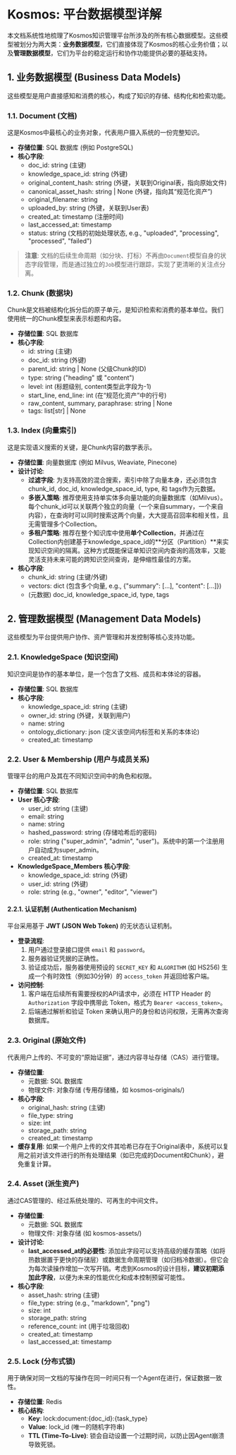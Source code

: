 # **Kosmos: 平台数据模型详解**

本文档系统性地梳理了Kosmos知识管理平台所涉及的所有核心数据模型。这些模型被划分为两大类：**业务数据模型**，它们直接体现了Kosmos的核心业务价值；以及**管理数据模型**，它们为平台的稳定运行和协作功能提供必要的基础支持。

## **1\. 业务数据模型 (Business Data Models)**

这些模型是用户直接感知和消费的核心，构成了知识的存储、结构化和检索功能。

### **1.1. Document (文档)**

这是Kosmos中最核心的业务对象，代表用户摄入系统的一份完整知识。

* **存储位置**: SQL 数据库 (例如 PostgreSQL)  
* **核心字段**:  
  * doc\_id: string (主键)  
  * knowledge\_space\_id: string (外键)  
  * original\_content\_hash: string (外键，关联到Original表，指向原始文件)  
  * canonical\_asset\_hash: string | None (外键，指向其“规范化资产”)  
  * original\_filename: string  
  * uploaded\_by: string (外键，关联到User表)  
  * created\_at: timestamp (注册时间)  
  * last\_accessed\_at: timestamp  
  * status: string (文档的初始处理状态, e.g., "uploaded", "processing", "processed", "failed")

> **注意**: 文档的后续生命周期（如分块、打标）不再由`Document`模型自身的状态字段管理，而是通过独立的`Job`模型进行跟踪，实现了更清晰的关注点分离。

### **1.2. Chunk (数据块)**

Chunk是文档被结构化拆分后的原子单元，是知识检索和消费的基本单位。我们使用统一的Chunk模型来表示标题和内容。

* **存储位置**: SQL 数据库  
* **核心字段**:  
  * id: string (主键)  
  * doc\_id: string (外键)  
  * parent\_id: string | None (父级Chunk的ID)  
  * type: string ("heading" 或 "content")  
  * level: int (标题级别, content类型此字段为-1)  
  * start\_line, end\_line: int (在“规范化资产”中的行号)  
  * raw\_content, summary, paraphrase: string | None  
  * tags: list\[str\] | None

### **1.3. Index (向量索引)**

这是实现语义搜索的关键，是Chunk内容的数学表示。

* **存储位置**: 向量数据库 (例如 Milvus, Weaviate, Pinecone)  
* **设计讨论**:  
  * **过滤字段**: 为支持高效的混合搜索，索引中除了向量本身，还必须包含chunk\_id, doc\_id, knowledge\_space\_id, type, 和 tags作为元数据。  
  * **多嵌入策略**: 推荐使用支持单实体多向量功能的向量数据库（如Milvus）。每个chunk\_id可以关联两个独立的向量（一个来自summary，一个来自内容），在查询时可以同时搜索这两个向量，大大提高召回率和相关性，且无需管理多个Collection。  
  * **多租户策略**: 推荐在整个知识库中使用**单个Collection**，并通过在Collection内创建基于knowledge\_space\_id的\*\*分区（Partition）\*\*来实现知识空间的隔离。这种方式既能保证单知识空间内查询的高效率，又能灵活支持未来可能的跨知识空间查询，是伸缩性最佳的方案。  
* **核心字段**:  
  * chunk\_id: string (主键/外键)  
  * vectors: dict (包含多个向量, e.g., {"summary": \[...\], "content": \[...\]})  
  * (元数据) doc\_id, knowledge\_space\_id, type, tags

## **2\. 管理数据模型 (Management Data Models)**

这些模型为平台提供用户协作、资产管理和并发控制等核心支持功能。

### **2.1. KnowledgeSpace (知识空间)**

知识空间是协作的基本单位，是一个包含了文档、成员和本体论的容器。

* **存储位置**: SQL 数据库  
* **核心字段**:  
  * knowledge\_space\_id: string (主键)  
  * owner\_id: string (外键，关联到用户)  
  * name: string  
  * ontology\_dictionary: json (定义该空间内标签和关系的本体论)  
  * created\_at: timestamp

### **2.2. User & Membership (用户与成员关系)**

管理平台的用户及其在不同知识空间中的角色和权限。

* **存储位置**: SQL 数据库  
* **User 核心字段**:  
  * user\_id: string (主键)  
  * email: string  
  * name: string  
  * hashed\_password: string (存储哈希后的密码)
  * role: string ("super\_admin", "admin", "user")。系统中的第一个注册用户自动成为super\_admin。  
  * created\_at: timestamp  
* **KnowledgeSpace\_Members 核心字段**:  
  * knowledge\_space\_id: string (外键)  
  * user\_id: string (外键)  
  * role: string (e.g., "owner", "editor", "viewer")

#### **2.2.1. 认证机制 (Authentication Mechanism)**

平台采用基于 **JWT (JSON Web Token)** 的无状态认证机制。

*   **登录流程**:
    1.  用户通过登录接口提供 `email` 和 `password`。
    2.  服务器验证凭据的正确性。
    3.  验证成功后，服务器使用预设的 `SECRET_KEY` 和 `ALGORITHM` (如 HS256) 生成一个有时效性（例如30分钟）的 `access_token` 并返回给客户端。
*   **访问控制**:
    1.  客户端在后续所有需要授权的API请求中，必须在 HTTP Header 的 `Authorization` 字段中携带此 Token，格式为 `Bearer <access_token>`。
    2.  后端通过解析和验证 Token 来确认用户的身份和访问权限，无需再次查询数据库。

### **2.3. Original (原始文件)**

代表用户上传的、不可变的“原始证据”，通过内容寻址存储（CAS）进行管理。

* **存储位置**:  
  * 元数据: SQL 数据库  
  * 物理文件: 对象存储 (专用存储桶，如 kosmos-originals/)  
* **核心字段**:  
  * original\_hash: string (主键)  
  * file\_type: string  
  * size: int  
  * storage\_path: string  
  * created\_at: timestamp  
* **缓存复用**: 如果一个用户上传的文件其哈希已存在于Original表中，系统可以复用之前对该文件进行的所有处理结果（如已完成的Document和Chunk），避免重复计算。

### **2.4. Asset (派生资产)**

通过CAS管理的、经过系统处理的、可再生的中间文件。

* **存储位置**:  
  * 元数据: SQL 数据库  
  * 物理文件: 对象存储 (如 kosmos-assets/)  
* **设计讨论**:  
  * **last\_accessed\_at的必要性**: 添加此字段可以支持高级的缓存策略（如将热数据置于更快的存储层）或数据生命周期管理（如归档冷数据）。但它会为每次读操作增加一次写开销。考虑到Kosmos的设计目标，**建议初期添加此字段**，以便为未来的性能优化和成本控制预留可能性。  
* **核心字段**:  
  * asset\_hash: string (主键)  
  * file\_type: string (e.g., "markdown", "png")  
  * size: int  
  * storage\_path: string  
  * reference\_count: int (用于垃圾回收)  
  * created\_at: timestamp  
  * last\_accessed\_at: timestamp

### **2.5. Lock (分布式锁)**

用于确保对同一文档的写操作在同一时间只有一个Agent在进行，保证数据一致性。

* **存储位置**: Redis  
* **核心结构**:  
  * **Key**: lock:document:{doc\_id}:{task\_type}  
  * **Value**: lock\_id (唯一的随机字符串)  
  * **TTL (Time-To-Live)**: 锁会自动设置一个过期时间，以防止因Agent崩溃导致死锁。